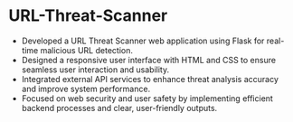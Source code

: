 # URL-Threat-Scanner

* Developed a URL Threat Scanner web application using Flask for real-time malicious URL detection.
* Designed a responsive user interface with HTML and CSS to ensure seamless user interaction and usability.
* Integrated external API services to enhance threat analysis accuracy and improve system performance.
* Focused on web security and user safety by implementing efficient backend processes and clear, user-friendly outputs.
